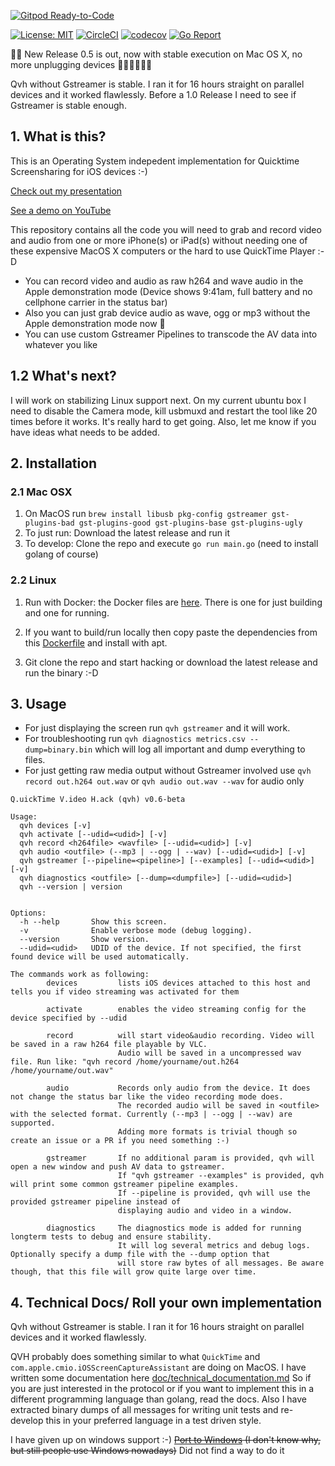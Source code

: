 [![Gitpod Ready-to-Code](https://img.shields.io/badge/Gitpod-Ready--to--Code-blue?logo=gitpod)](https://gitpod.io/#https://github.com/danielpaulus/quicktime_video_hack)

[![License: MIT](https://img.shields.io/badge/License-MIT-yellow.svg)](https://opensource.org/licenses/MIT)
[![CircleCI](https://circleci.com/gh/danielpaulus/quicktime_video_hack.svg?style=svg)](https://circleci.com/gh/danielpaulus/quicktime_video_hack)
[![codecov](https://codecov.io/gh/danielpaulus/quicktime_video_hack/branch/master/graph/badge.svg)](https://codecov.io/gh/danielpaulus/quicktime_video_hack)
[![Go Report](https://goreportcard.com/badge/github.com/danielpaulus/quicktime_video_hack)](https://goreportcard.com/report/github.com/danielpaulus/quicktime_video_hack)

🎉🎉 New Release 0.5 is out, now with stable execution on Mac OS X, no more unplugging devices 🎉🎉🎉🎉🎉🎉

Qvh without Gstreamer is stable. I ran it for 16 hours straight on parallel devices and it worked flawlessly.
Before a 1.0 Release I need to see if Gstreamer is stable enough.

## 1. What is this?

This is an Operating System indepedent implementation for Quicktime Screensharing for iOS devices :-)

[Check out my presentation](https://danielpaulus.github.io/quicktime_video_hack_presentation)

[See a demo on YouTube](https://youtu.be/8v5f_ybSjHk)

This repository contains all the code you will need to grab and record video and audio from one or more iPhone(s) or iPad(s)
without needing one of these expensive MacOS X computers or the hard to use QuickTime Player :-D

- You can record video and audio as raw h264 and wave audio in the Apple demonstration mode (Device shows 9:41am, full battery and no cellphone carrier in the status bar)
- Also you can just grab device audio as wave, ogg or mp3 without the Apple demonstration mode now 🎉
- You can use custom Gstreamer Pipelines to transcode the AV data into whatever you like

## 1.2 What's next?

I will work on stabilizing Linux support next. On my current ubuntu box I need to disable the Camera mode, kill usbmuxd and restart the tool like 20 times before it works. It's really hard to get going.
Also, let me know if you have ideas what needs to be added.

## 2. Installation

### 2.1 Mac OSX

1. On MacOS run `brew install libusb pkg-config gstreamer gst-plugins-bad gst-plugins-good gst-plugins-base gst-plugins-ugly`
2. To just run: Download the latest release and run it
3. To develop: Clone the repo and execute `go run main.go` (need to install golang of course)

### 2.2 Linux

1. Run with Docker: the Docker files are [here](https://github.com/danielpaulus/quicktime_video_hack/tree/master/docker). There is one for just building and one for running.

2. If you want to build/run locally then copy paste the dependencies from this [Dockerfile](https://github.com/danielpaulus/quicktime_video_hack/blob/master/docker/Dockerfile.debian) and install with apt.
3. Git clone the repo and start hacking or download the latest release and run the binary :-D

## 3. Usage

- For just displaying the screen run `qvh gstreamer` and it will work.
- For troubleshooting run `qvh diagnostics metrics.csv --dump=binary.bin` which will log all important and dump everything to files.
- For just getting raw media output without Gstreamer involved use `qvh record out.h264 out.wav` or `qvh audio out.wav --wav` for audio only

```
Q.uickTime V.ideo H.ack (qvh) v0.6-beta

Usage:
  qvh devices [-v]
  qvh activate [--udid=<udid>] [-v]
  qvh record <h264file> <wavfile> [--udid=<udid>] [-v]
  qvh audio <outfile> (--mp3 | --ogg | --wav) [--udid=<udid>] [-v]
  qvh gstreamer [--pipeline=<pipeline>] [--examples] [--udid=<udid>] [-v]
  qvh diagnostics <outfile> [--dump=<dumpfile>] [--udid=<udid>]
  qvh --version | version


Options:
  -h --help       Show this screen.
  -v              Enable verbose mode (debug logging).
  --version       Show version.
  --udid=<udid>   UDID of the device. If not specified, the first found device will be used automatically.

The commands work as following:
        devices         lists iOS devices attached to this host and tells you if video streaming was activated for them

        activate        enables the video streaming config for the device specified by --udid

        record          will start video&audio recording. Video will be saved in a raw h264 file playable by VLC.
                        Audio will be saved in a uncompressed wav file. Run like: "qvh record /home/yourname/out.h264 /home/yourname/out.wav"

        audio           Records only audio from the device. It does not change the status bar like the video recording mode does.
                        The recorded audio will be saved in <outfile> with the selected format. Currently (--mp3 | --ogg | --wav) are supported.
                        Adding more formats is trivial though so create an issue or a PR if you need something :-)

        gstreamer       If no additional param is provided, qvh will open a new window and push AV data to gstreamer.
                        If "qvh gstreamer --examples" is provided, qvh will print some common gstreamer pipeline examples.
                        If --pipeline is provided, qvh will use the provided gstreamer pipeline instead of
                        displaying audio and video in a window.

        diagnostics     The diagnostics mode is added for running longterm tests to debug and ensure stability.
                        It will log several metrics and debug logs. Optionally specify a dump file with the --dump option that
                        will store raw bytes of all messages. Be aware though, that this file will grow quite large over time.
```

## 4. Technical Docs/ Roll your own implementation

Qvh without Gstreamer is stable. I ran it for 16 hours straight on parallel devices and it worked flawlessly.

QVH probably does something similar to what `QuickTime` and `com.apple.cmio.iOSScreenCaptureAssistant` are doing on MacOS.
I have written some documentation here [doc/technical_documentation.md](https://github.com/danielpaulus/quicktime_video_hack/blob/master/doc/technical_documentation.md)
So if you are just interested in the protocol or if you want to implement this in a different programming language than golang, read the docs.
Also I have extracted binary dumps of all messages for writing unit tests and re-develop this in your preferred language in a test driven style.

I have given up on windows support :-)
~~[Port to Windows](https://github.com/danielpaulus/quicktime_video_hack/tree/windows/windows) (I don't know why, but still people use Windows nowadays)~~ Did not find a way to do it
